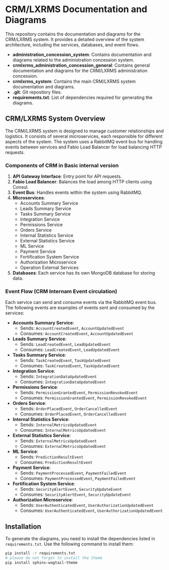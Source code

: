 
# CRM/LXRMS Documentation and Diagrams

This repository contains the documentation and diagrams for the CRM/LXRMS system. It provides a detailed overview of the system architecture, including the services, databases, and event flows.

- **administration_concession_system**: Contains documentation and diagrams related to the administration concession system.
- **crmlxrms_administration_concession_general**: Contains general documentation and diagrams for the CRM/LXRMS administration concession.
- **crmlxrms_system**: Contains the main CRM/LXRMS system documentation and diagrams.
- **.git**: Git repository files.
- **requirements.txt**: List of dependencies required for generating the diagrams.

## CRM/LXRMS System Overview

The CRM/LXRMS system is designed to manage customer relationships and logistics. It consists of several microservices, each responsible for different aspects of the system. The system uses a RabbitMQ event bus for handling events between services and Fabio Load Balancer for load balancing HTTP requests.

### Components of CRM in Basic internal version

1. **API Gateway Interface**: Entry point for API requests.
2. **Fabio Load Balancer**: Balances the load among HTTP clients using Consul.
3. **Event Bus**: Handles events within the system using RabbitMQ.
4. **Microservices**:
   - Accounts Summary Service
   - Leads Summary Service
   - Tasks Summary Service
   - Integration Service
   - Permissions Service
   - Orders Service
   - Internal Statistics Service
   - External Statistics Service
   - ML Service
   - Payment Service
   - Fortification System Service
   - Authorization Microservice
   - Operation External Services
5. **Databases**: Each service has its own MongoDB database for storing data.

### Event Flow (CRM Internam Event circulation)

Each service can send and consume events via the RabbitMQ event bus. The following events are examples of events sent and consumed by the services:

- **Accounts Summary Service**:
  - Sends: `AccountCreatedEvent`, `AccountUpdatedEvent`
  - Consumes: `AccountCreatedEvent`, `AccountUpdatedEvent`
- **Leads Summary Service**:
  - Sends: `LeadCreatedEvent`, `LeadUpdatedEvent`
  - Consumes: `LeadCreatedEvent`, `LeadUpdatedEvent`
- **Tasks Summary Service**:
  - Sends: `TaskCreatedEvent`, `TaskUpdatedEvent`
  - Consumes: `TaskCreatedEvent`, `TaskUpdatedEvent`
- **Integration Service**:
  - Sends: `IntegrationDataUpdatedEvent`
  - Consumes: `IntegrationDataUpdatedEvent`
- **Permissions Service**:
  - Sends: `PermissionGrantedEvent`, `PermissionRevokedEvent`
  - Consumes: `PermissionGrantedEvent`, `PermissionRevokedEvent`
- **Orders Service**:
  - Sends: `OrderPlacedEvent`, `OrderCancelledEvent`
  - Consumes: `OrderPlacedEvent`, `OrderCancelledEvent`
- **Internal Statistics Service**:
  - Sends: `InternalMetricsUpdatedEvent`
  - Consumes: `InternalMetricsUpdatedEvent`
- **External Statistics Service**:
  - Sends: `ExternalMetricsUpdatedEvent`
  - Consumes: `ExternalMetricsUpdatedEvent`
- **ML Service**:
  - Sends: `PredictionResultEvent`
  - Consumes: `PredictionResultEvent`
- **Payment Service**:
  - Sends: `PaymentProcessedEvent`, `PaymentFailedEvent`
  - Consumes: `PaymentProcessedEvent`, `PaymentFailedEvent`
- **Fortification System Service**:
  - Sends: `SecurityAlertEvent`, `SecurityUpdateEvent`
  - Consumes: `SecurityAlertEvent`, `SecurityUpdateEvent`
- **Authorization Microservice**:
  - Sends: `UserAuthenticatedEvent`, `UserAuthorizationUpdatedEvent`
  - Consumes: `UserAuthenticatedEvent`, `UserAuthorizationUpdatedEvent`

## Installation

To generate the diagrams, you need to install the dependencies listed in `requirements.txt`. Use the following command to install them:

```bash
pip install -r requirements.txt
# please do not forget to install the theme
pip install sphinx-wagtail-theme
```